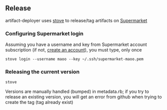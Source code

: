 ## Release

artifact-deployer uses [stove](http://sethvargo.github.io/stove/) to release/tag artifacts on [Supermarket](https://supermarket.chef.io/cookbooks/artifact-deployer)

### Configuring Supermarket login

Assuming you have a username and key from Supermarket account subscription (if not, [create an account](https://manage.chef.io/signup?ref=community)), you must type, only once
```
stove login --username maoo --key ~/.ssh/supermarket-maoo.pem
```

### Releasing the current version

```
stove
```

Versions are manually handled (bumped) in metadata.rb; if you try to release an existing version, you will get an error from github when trying to create the tag (tag already exist)
